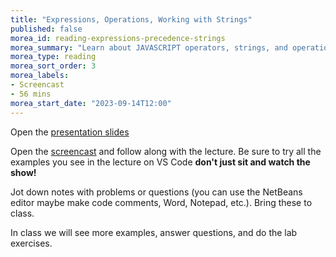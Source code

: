 ```yaml
---
title: "Expressions, Operations, Working with Strings"
published: false
morea_id: reading-expressions-precedence-strings
morea_summary: "Learn about JAVASCRIPT operators, strings, and operation precedence."
morea_type: reading
morea_sort_order: 3
morea_labels:
- Screencast 
- 56 mins
morea_start_date: "2023-09-14T12:00"
---
```


Open the [presentation slides](ITM352_expressions_operators.pptx)

Open the [screencast](http://youtu.be/gBu0BG9drBI) and follow along with the lecture. Be sure to try all the examples you see in the lecture on VS Code **don't just sit and watch the show!**

Jot down notes with problems or questions (you can use the NetBeans editor maybe make code comments, Word, Notepad, etc.). Bring these to class.

In class we will see more examples, answer questions, and do the lab exercises. 